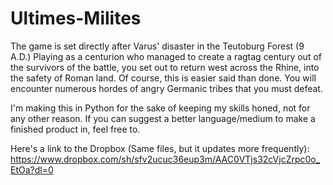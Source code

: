 # Ultimes-Milites
The game is set directly after Varus' disaster in the Teutoburg Forest (9 A.D.)
Playing as a centurion who managed to create a ragtag century out of the survivors of the battle, you set out to return west across the
Rhine, into the safety of Roman land.  Of course, this is easier said than done.  You will encounter numerous hordes of angry Germanic 
tribes that you must defeat.

I'm making this in Python for the sake of keeping my skills honed, not for any other reason.  If you can suggest a better language/medium
to make a finished product in, feel free to.

Here's a link to the Dropbox (Same files, but it updates more frequently):
https://www.dropbox.com/sh/sfv2ucuc36eup3m/AAC0VTjs32cVjcZrpc0o_EtOa?dl=0

